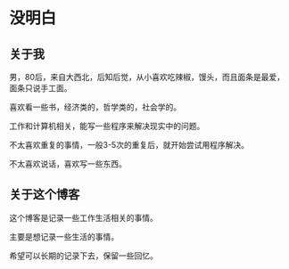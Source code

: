 # 没明白

## 关于我

男，80后，来自大西北，后知后觉，从小喜欢吃辣椒，馒头，而且面条是最爱，面条只说手工面。

喜欢看一些书，经济类的，哲学类的，社会学的。

工作和计算机相关，能写一些程序来解决现实中的问题。

不太喜欢重复的事情，一般3-5次的重复后，就开始尝试用程序解决。

不太喜欢说话，喜欢写一些东西。

##  关于这个博客

这个博客是记录一些工作生活相关的事情。

主要是想记录一些生活的事情。

希望可以长期的记录下去，保留一些回忆。





